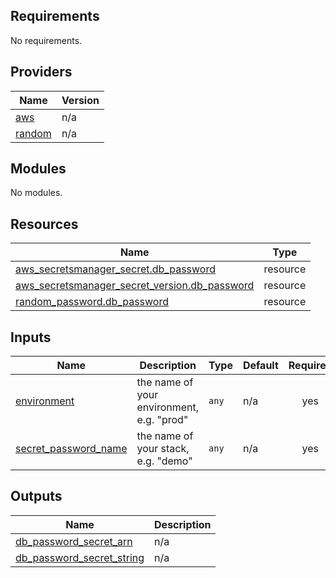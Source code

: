 <!-- BEGIN_TF_DOCS -->
## Requirements

No requirements.

## Providers

| Name | Version |
|------|---------|
| <a name="provider_aws"></a> [aws](#provider\_aws) | n/a |
| <a name="provider_random"></a> [random](#provider\_random) | n/a |

## Modules

No modules.

## Resources

| Name | Type |
|------|------|
| [aws_secretsmanager_secret.db_password](https://registry.terraform.io/providers/hashicorp/aws/latest/docs/resources/secretsmanager_secret) | resource |
| [aws_secretsmanager_secret_version.db_password](https://registry.terraform.io/providers/hashicorp/aws/latest/docs/resources/secretsmanager_secret_version) | resource |
| [random_password.db_password](https://registry.terraform.io/providers/hashicorp/random/latest/docs/resources/password) | resource |

## Inputs

| Name | Description | Type | Default | Required |
|------|-------------|------|---------|:--------:|
| <a name="input_environment"></a> [environment](#input\_environment) | the name of your environment, e.g. "prod" | `any` | n/a | yes |
| <a name="input_secret_password_name"></a> [secret\_password\_name](#input\_secret\_password\_name) | the name of your stack, e.g. "demo" | `any` | n/a | yes |

## Outputs

| Name | Description |
|------|-------------|
| <a name="output_db_password_secret_arn"></a> [db\_password\_secret\_arn](#output\_db\_password\_secret\_arn) | n/a |
| <a name="output_db_password_secret_string"></a> [db\_password\_secret\_string](#output\_db\_password\_secret\_string) | n/a |
<!-- END_TF_DOCS -->